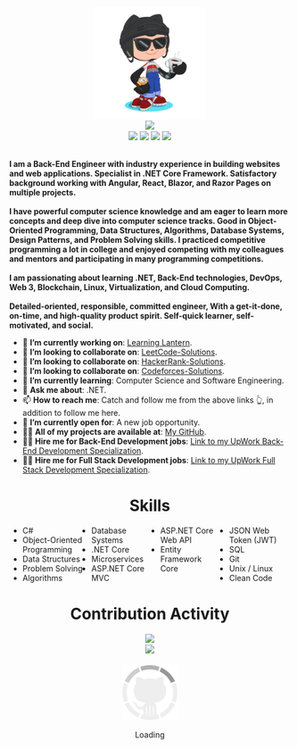 <div>
    <div align="center">
        <img src="GitHub.png" height="200" />
    </div>
    <div align="center">
        <img
            src="https://readme-typing-svg.herokuapp.com?color=%236FDA44&size=32&center=true&vCenter=true&width=600&height=50&lines=Hi+👋,+I'm+Fathy;Software+Engineer;Freelancer;Open-Source+Enthusiast" />
    </div>
    <div align="center">
        <a href="https://www.linkedin.com/in/ahmedfathydev/"><img
                src="https://img.shields.io/badge/Linkedin-0077b5?style=flat&logo=linkedin" /></a>
        <a href="https://www.upwork.com/freelancers/~0121ca7f3563e57c0b"><img
                src="https://img.shields.io/badge/Upwork-494949?style=flat&logo=upwork" /></a>
        <a href="https://stackoverflow.com/users/11837259/ahmed-fathy"><img
                src="https://img.shields.io/badge/Stack Overflow-f48024?style=flat&logo=stackoverflow&logoColor=white" /></a>
        <a href="https://t.me/ahmedfathydev"><img
                src="https://img.shields.io/badge/Telegram-0088cc?style=flat&logo=telegram" /></a>
    </div>
    <div align="left">
        <br>
        <p>
            <strong>
                I am a Back-End Engineer with industry experience in building websites and web applications. Specialist
                in .NET Core Framework. Satisfactory background working with Angular, React, Blazor, and Razor Pages on
                multiple projects.<br><br>
                I have powerful computer science knowledge and am eager to learn more concepts and deep dive into
                computer science tracks. Good in Object-Oriented Programming, Data Structures, Algorithms, Database
                Systems, Design Patterns, and Problem Solving skills. I practiced competitive programming a lot in
                college and enjoyed competing with my colleagues and mentors and participating in many programming
                competitions.<br><br>
                I am passionating about learning .NET, Back-End technologies, DevOps, Web 3, Blockchain, Linux,
                Virtualization, and Cloud Computing.<br><br>
                Detailed-oriented, responsible, committed engineer, With a get-it-done, on-time, and high-quality
                product spirit. Self-quick learner, self-motivated, and social.
            </strong>
        </p>
        <ul>
            <li>🔭 <b>I’m currently working on</b>: <a href="https://github.com/learning-lantern">Learning Lantern</a>.
            </li>
            <li>👯 <b>I’m looking to collaborate on</b>: <a
                    href="https://github.com/AhmedFathyDev/LeetCode-Solutions">LeetCode-Solutions</a>.</li>
            <li>👯 <b>I’m looking to collaborate on</b>: <a
                    href="https://github.com/AhmedFathyDev/HackerRank-Solutions">HackerRank-Solutions</a>.</li>
            <li>👯 <b>I’m looking to collaborate on</b>: <a
                    href="https://github.com/AhmedFathyDev/Codeforces-Solutions">Codeforces-Solutions</a>.</li>
            <li>🌱 <b>I’m currently learning</b>: Computer Science and Software Engineering.</li>
            <li>💬 <b>Ask me about</b>: .NET.</li>
            <li>📫 <b>How to reach me</b>: Catch and follow me from the above links 👆, in addition to follow me here.
            </li>
            <li>🤔 <b>I’m currently open for</b>: A new job opportunity.</li>
            <li>👨‍💻 <b>All of my projects are available at</b>: <a
                    href="https://github.com/AhmedFathyDev?tab=repositories">My GitHub</a>.</li>
            <li>👨‍💻 <b>Hire me for Back-End Development jobs</b>: <a
                    href="https://www.upwork.com/freelancers/~0121ca7f3563e57c0b?s=1110580748673863680">Link to my
                    UpWork Back-End Development Specialization</a>.</li>
            <li>👨‍💻 <b>Hire me for Full Stack Development jobs</b>: <a
                    href="https://www.upwork.com/freelancers/~0121ca7f3563e57c0b?s=1110580755107926016">Link to my
                    UpWork Full Stack Development Specialization</a>.</li>
        </ul>
    </div>
    <div>
        <h1 align="center">Skills</h1>
        <ul align="left" style="columns: 4; -webkit-columns: 4; -moz-columns: 4;">
            <li>C#</li>
            <li>Object-Oriented Programming</li>
            <li>Data Structures</li>
            <li>Problem Solving</li>
            <li>Algorithms</li>
            <li>Database Systems</li>
            <li>.NET Core</li>
            <li>Microservices</li>
            <li>ASP.NET Core MVC</li>
            <li>ASP.NET Core Web API</li>
            <li>Entity Framework Core</li>
            <li>JSON Web Token (JWT)</li>
            <li>SQL</li>
            <li>Git</li>
            <li>Unix / Linux</li>
            <li>Clean Code</li>
        </ul>
    </div>
    <div align="center">
        <h1>Contribution Activity</h1>
        <img src="https://github-readme-stats.vercel.app/api?username=ahmedfathydev&title_color=6FDA44&text_color=FFFFFF&show_icons=true&icon_color=6FDA44&include_all_commits=true&count_private=true&theme=dark"
            height="200" />
        <br>
        <img src="https://github-readme-streak-stats.herokuapp.com/?user=AhmedFathyDev&theme=dark&date_format=j%20M%5B%20Y%5D&currStreakLabel=6FDA44&fire=6FDA44&ring=6FDA44"
            height="200" />
        <br>
        <br>
    </div>
    <div align="center">
        <img src="GitHub.gif" height="100" />
        <p>Loading</p>
    </div>
</div>